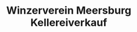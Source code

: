 ---
title: "Winzerverein Meersburg Kellereiverkauf"
url: /meersburg/winzerverein-meersburg-kellereiverkauf/
shop: Spirituosen
---
